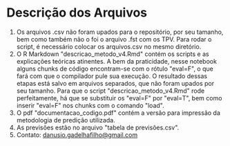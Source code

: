 # Descrição dos Arquivos

1. Os arquivos .csv não foram upados para o repositório, por seu tamanho, bem como também não o foi o arquivo .fst com os TPV. Para rodar o script, é necessário colocar os arquivos.csv no mesmo diretório.
2. O R Markdown "descricao_metodo_v4.Rmd" contém os scripts e as explicações teóricas atinentes. A bem da praticidade, nesse notebook alguns chunks de código encontram-se com o rótulo "eval=F", o que fará com que o compilador pule sua execução. O resultado dessas etapas está salvo em arquivos separados, que não foram upados por seu tamanho. Para que o script "descricao_metodo_v4.Rmd" rode perfeitamente, há que se substituir os "eval=F" por "eval=T", bem como inserir "eval=F" nos chunks com o comando "load".
3. O pdf "documentacao_codigo.pdf" contém a versão para impressão da metodologia de predição utilizada.
4. As previsões estão no arquivo "tabela de previsões.csv".
5. Contato: danusio.gadelhafilho@gmail.com
